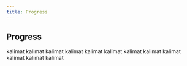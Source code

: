 ```yaml
---
title: Progress
---
```


## Progress

kalimat kalimat
kalimat kalimat
kalimat kalimat
kalimat kalimat
kalimat kalimat
kalimat kalimat
